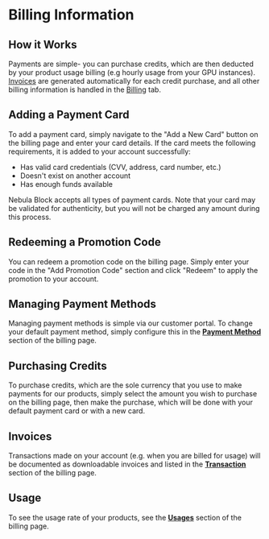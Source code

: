 # Billing Information

## How it Works

Payments are simple- you can purchase credits, which are then deducted by your product usage billing (e.g hourly usage from
your GPU instances). [Invoices](#invoices) are generated automatically for each credit purchase, and all other billing 
information is handled in the [Billing](https://nebulablock.com/billing) tab.

## Adding a Payment Card

To add a payment card, simply navigate to the "Add a New Card" button on the billing page and enter your card details. 
If the card meets the following requirements, it is added to your account successfully:
- Has valid card credentials (CVV, address, card number, etc.)
- Doesn't exist on another account
- Has enough funds available

Nebula Block accepts all types of payment cards. Note that your card may be validated for authenticity, but you will not be charged any amount during this process.

## Redeeming a Promotion Code

You can redeem a promotion code on the billing page. Simply enter your code in the "Add Promotion Code" section and click "Redeem" to apply the promotion to your account.

## Managing Payment Methods

Managing payment methods is simple via our customer portal. To change your default payment method, simply configure this 
in the [**Payment Method**](https://www.nebulablock.com/billing) section of the billing page.

## Purchasing Credits

To purchase credits, which are the sole currency that you use to make payments for our products, simply select the 
amount you wish to purchase on the billing page, then make the purchase, which will be done with your default payment card
or with a new card.

## Invoices

Transactions made on your account (e.g. when you are billed for usage) will be documented as downloadable invoices and 
listed in the [**Transaction**](https://www.nebulablock.com/billing) section of the billing page.

## Usage

To see the usage rate of your products, see the [**Usages**](https://www.nebulablock.com/billing) section of the billing page.

